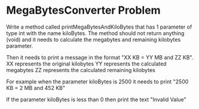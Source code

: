 # MegaBytesConverter Problem
Write a method called printMegaBytesAndKiloBytes that has 1 parameter of type int with
the name kiloBytes.
The method should not return anything (void) and it needs to calculate the megabytes and
remaining kilobytes parameter.

Then it needs to print a message in the format "XX KB = YY MB and ZZ KB".
XX represents the original kilobytes
YY represents the calculated megabytes
ZZ represents the calculated remaining kilobytes

For example when the parameter kiloBytes is 2500 it needs to print "2500 KB = 2 MB and 452 KB"

If the parameter kiloBytes is less than 0 then print the text "Invalid Value"

